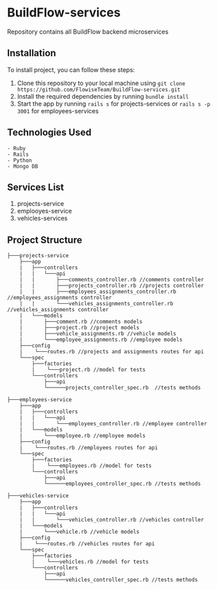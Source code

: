 # BuildFlow-services
Repository contains all BuildFlow backend microservices 

## Installation
To install project, you can follow these steps:
1. Clone this repository to your local machine using `git clone https://github.com/FlowiseTeam/BuildFlow-services.git`
2. Install the required dependencies by running `bundle install` 
3. Start the app by running `rails s` for projects-services or `rails s -p 3001` for employees-services

## Technologies Used
    - Ruby
    - Rails
    - Python
    - Mongo DB

## Services List
1. projects-service
2. emplooyes-service
3. vehicles-services

## Project Structure
```
├───projects-service
    ├───app
    |   ├───controllers
    |   |   └───api
    |   |       ├───comments_controller.rb //comments controller
    |   |       ├───projects_controller.rb //projects controller
    |   |       ├───employees_assignments_controller.rb //employees_assignments controller
    |   |       └───vehicles_assignments_controller.rb //vehicles_assignments controller
    |   └───models
    |       ├───comment.rb //comments models
    |       ├───project.rb //project models
    |       ├───vehicle_assignments.rb //vehicle models
    |       └───employee_assignments.rb //employee models
    ├───config
    |    └───routes.rb //projects and assignments routes for api
    └───spec
        ├───factories
        |    └───project.rb //model for tests
        └───controllers
            ├───api
            └──────projects_controller_spec.rb  //tests methods   

├───employees-service
    ├───app
    |   ├───controllers
    |   |   └───api
    |   |       └───employees_controller.rb //employee controller
    |   └───models
    |       └───employee.rb //employee models
    ├───config
    |    └───routes.rb //employees routes for api
    └───spec
        ├───factories
        |    └───employees.rb //model for tests
        └───controllers
            ├───api
            └──────employees_controller_spec.rb //tests methods
            
├───vehicles-service
    ├───app
    |   ├───controllers
    |   |   └───api
    |   |       └───vehicles_controller.rb //vehicles controller
    |   └───models
    |       └───vehicle.rb //vehicle models
    ├───config
    |    └───routes.rb //vehicles routes for api
    └───spec
        ├───factories
        |    └───vehicles.rb //model for tests
        └───controllers
            ├───api
            └──────vehicles_controller_spec.rb //tests methods     
```
